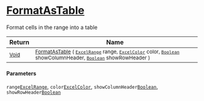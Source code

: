 # [FormatAsTable](./ExcelHelper-100664030.md)

Format cells in the range into a table

| Return | Name | 
| --- | --- | 
| <sub>[Void](https://docs.microsoft.com/en-us/dotnet/api/System.Void)</sub>| <sub>[FormatAsTable](./ExcelHelper-100664030.md) ( [`ExcelRange`](./ExcelHelper-100664030.md) range, [`ExcelColor`](./../Excel/ExcelColor.md) color, [`Boolean`](https://docs.microsoft.com/en-us/dotnet/api/System.Boolean) showColumnHeader, [`Boolean`](https://docs.microsoft.com/en-us/dotnet/api/System.Boolean) showRowHeader )</sub>| <br>


#### Parameters
 `range`[`ExcelRange`](./ExcelHelper-100664030.md),  `color`[`ExcelColor`](./../Excel/ExcelColor.md),  `showColumnHeader`[`Boolean`](https://docs.microsoft.com/en-us/dotnet/api/System.Boolean),  `showRowHeader`[`Boolean`](https://docs.microsoft.com/en-us/dotnet/api/System.Boolean)